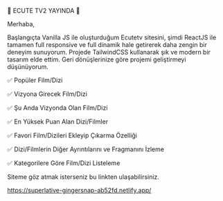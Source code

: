 🎉 ECUTE TV2 YAYINDA 🎉



Merhaba,

Başlangıçta Vanilla JS ile oluşturduğum Ecutetv sitesini, şimdi ReactJS ile tamamen full responsive ve full dinamik hale getirerek daha zengin bir deneyim sunuyorum. Projede TailwindCSS kullanarak şık ve modern bir tasarım elde ettim. Geri dönüşlerinize göre projemi geliştirmeyi düşünüyorum.



✅ Popüler Film/Dizi

✅ Vizyona Girecek Film/Dizi

✅ Şu Anda Vizyonda Olan Film/Dizi

✅ En Yüksek Puan Alan Dizi/Filmler

✅ Favori Film/Dizileri Ekleyip Çıkarma Özelliği

✅ Dizi/Filmlerin Diğer Ayrıntılarını ve Fragmanını İzleme

✅ Kategorilere Göre Film/Dizi Listeleme



Siteme göz atmak isterseniz bu linkten ulaşabilirsiniz.

https://superlative-gingersnap-ab52fd.netlify.app/

